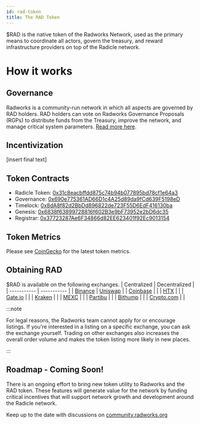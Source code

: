 ```yaml
---
id: rad-token
title: The RAD Token
---
```


$RAD is the native token of the Radworks Network, used as the primary means to coordinate all actors, govern the treasury, and reward infrastructure providers on top of the Radicle network.

# How it works

## Governance 
Radworks is a community-run network in which all aspects are governed by RAD holders. RAD holders can vote on Radworks Governance Proposals (RGPs) to distribute funds from the Treasury, improve the network, and manage critical system parameters. [Read more here](https://docs.radworks.org/community/governance-overview).

## Incentivization
[insert final text]

## Token Contracts

- Radicle Token: [0x31c8eacbffdd875c74b94b077895bd78cf1e64a3](https://etherscan.io/token/0x31c8eacbffdd875c74b94b077895bd78cf1e64a3)
- Governance: [0x690e775361AD66D1c4A25d89da9fCd639F5198eD](https://etherscan.io/address/0x690e775361AD66D1c4A25d89da9fCd639F5198eD)
- Timelock: [0x8dA8f82d2BbDd896822de723F55D6EdF416130ba](https://etherscan.io/address/0x8dA8f82d2BbDd896822de723F55D6EdF416130ba)
- Genesis: [0x6838f63899728816f602B3e9bF73952e2bD6dc35](https://etherscan.io/address/0x6838f63899728816f602B3e9bF73952e2bD6dc35)
- Registrar: [0x37723287Ae6F34866d82EE623401f92Ec9013154](https://etherscan.io/address/0x37723287Ae6F34866d82EE623401f92Ec9013154)

## Token Metrics
Please see [CoinGecko](https://www.coingecko.com/en/coins/radworks) for the latest token metrics.

## Obtaining RAD
$RAD is available on the following exchanges.
| Centralized | Decentralized |
| ----------- | ----------- |
| [Binance](https://www.binance.com/en) | [Uniswap](https://app.uniswap.org/) |
| [Coinbase](https://www.coinbase.com/) |  |
| [HTX](https://www.htx.com/) |  |
| [Gate.io](https://www.gate.io/) |  |
| [Kraken](https://www.kraken.com/) |  |
| [MEXC](https://www.mexc.com/) |  |
| [Partibu](https://www.paribu.com/) |  |
| [Bithump](https://www.bithumb.com/react/) |  |
| [Crypto.com](https://crypto.com/) |  |

:::note

For legal reasons, the Radworks team cannot apply for or encourage listings. If you're interested in a listing on a specific exchange, you can ask the exchange yourself. Trading on other exchanges also increases the overall order volume and makes the token listing more likely in new places.

:::

## Roadmap - Coming Soon!
There is an ongoing effort to bring new token utility to Radworks and the RAD token. These features will generate value for the network by funding critical incentives that will support network growth and development around the Radicle network. 

Keep up to the date with discussions on [community.radworks.org](http://community.radworks.org)
